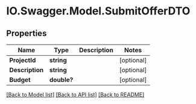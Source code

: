 # IO.Swagger.Model.SubmitOfferDTO
## Properties

Name | Type | Description | Notes
------------ | ------------- | ------------- | -------------
**ProjectId** | **string** |  | [optional] 
**Description** | **string** |  | [optional] 
**Budget** | **double?** |  | [optional] 

[[Back to Model list]](../README.md#documentation-for-models) [[Back to API list]](../README.md#documentation-for-api-endpoints) [[Back to README]](../README.md)


